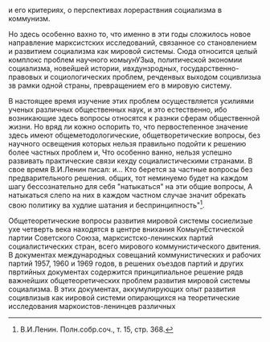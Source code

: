и его критериях, о перспективах лорераствния социализма в коммунизм.

Но здесь особенно вахно то, что именно в эти годы сложилось новое направление марксистских исследований, связанное со становлением и развитием социализма как мировой системы. Сюда относится целый комплокс проблем научного комыунУЗыа, политической экономии социализма, новейшей истории, ивхдунзродных, государственно-правовых и социологических проблем, речденвых выходом социвлизыа зв рамки одной страны, превращением его в мировую систему.

В настоящее время изучение этих проблем осуществляется усилиями ученых различных общественных наук, и это естественно, ибо возникающие здесь вопросы относятся к разнки сферам общественной жизни. Но вряд ли кожно оспорить то, что первостепенное значение здесь имеют общеметодологические, общетворетические вопросы, без научного освещения которых нельзя правильно подойти к решению более частных проблем и, Что особенно ванно, нельзя успешно развивать практические связи кехду социалистическими странами. В свое время В.И.Ленин писал: и... Кто берется за частные вопросы без предварительного решения. общих, тот неминуемо будет на каждом шагу бессознательно для себя "натыкаться" на эти общие вопросы, А натыкаться слепо на них в каждом частном случае значит обрекать свою политику ва худлие шатания и беспринципность"[^1].

[^1]: В.И.Ленин. Полн.собр.cоч., т. 15, стр. 368.

Общетеоретические вопросы развития мировой системы сосиелизые ухе четверть века находятся в центре внихания КомыунЕстической партии Советского Союза, марксистско-ленинских партий социалистических стран, всего мирового коммунистического двитения. В документах международных совещаний коммунистических и рабочих партий 1957, 1960 и 1969 годов, в решених оъездов партий и других пвртийных документах содержится принципиальное решение рядв важнейших общетеоретических проблем развития мировой системы социализма. В этих документах, аккумулирующих олыт развития социвлизыв как иировой системи опирающихся на теоретические исследования маркоистов-ленинцев различных
